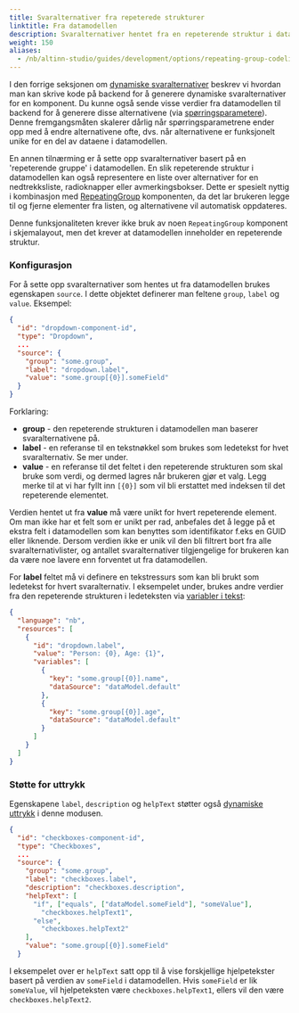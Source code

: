 ```yaml
---
title: Svaralternativer fra repeterede strukturer
linktitle: Fra datamodellen
description: Svaralternativer hentet fra en repeterende struktur i datamodellen
weight: 150
aliases:
  - /nb/altinn-studio/guides/development/options/repeating-group-codelists
---
```


I den forrige seksjonen om [dynamiske svaralternativer](../dynamic) beskrev vi hvordan man kan skrive kode på backend for å generere dynamiske svaralternativer for en komponent. Du kunne også sende visse verdier fra datamodellen til backend for å generere disse alternativene (via [spørringsparametere](../dynamic#spørringsparametere)). Denne fremgangsmåten skalerer dårlig når spørringsparametrene ender opp med å endre alternativene ofte, dvs. når alternativene er funksjonelt unike for en del av dataene i datamodellen.

En annen tilnærming er å sette opp svaralternativer basert på en 'repeterende gruppe' i datamodellen. En slik repeterende struktur i datamodellen kan også representere en liste over alternativer for en nedtrekksliste, radioknapper eller avmerkingsbokser. Dette er spesielt nyttig i kombinasjon med [RepeatingGroup](../../../../../reference/ux/fields/grouping/repeating) komponenten, da det lar brukeren legge til og fjerne elementer fra listen, og alternativene vil automatisk oppdateres.

Denne funksjonaliteten krever ikke bruk av noen `RepeatingGroup` komponent i skjemalayout, men det krever at datamodellen inneholder en repeterende struktur.

### Konfigurasjon

For å sette opp svaralternativer som hentes ut fra datamodellen brukes egenskapen `source`.
I dette objektet definerer man feltene `group`, `label` og `value`. Eksempel:

```json {hl_lines=["5-9"]}
{
  "id": "dropdown-component-id",
  "type": "Dropdown",
  ...
  "source": {
    "group": "some.group",
    "label": "dropdown.label",
    "value": "some.group[{0}].someField"
  }
}
```

Forklaring:

- **group** - den repeterende strukturen i datamodellen man baserer svaralternativene på.
- **label** - en referanse til en tekstnøkkel som brukes som ledetekst for hvet svaralternativ. Se mer under.
- **value** - en referanse til det feltet i den repeterende strukturen som skal bruke som verdi, og dermed lagres når brukeren gjør et valg. Legg merke til at vi har fyllt inn `[{0}]` som vil bli erstattet med indeksen til det repeterende elementet.


Verdien hentet ut fra **value** må være unikt for hvert repeterende element. Om man ikke har et felt som er unikt per rad, anbefales det å legge på et ekstra felt i datamodellen som kan benyttes som identifikator f.eks en GUID eller liknende. Dersom verdien ikke er unik vil den bli filtrert bort fra alle svaralternativlister, og antallet svaralternativer tilgjengelige for brukeren kan da være noe lavere enn forventet ut fra datamodellen.

For **label** feltet må vi definere en tekstressurs som kan bli brukt som ledetekst for hvert svaralternativ.
I eksempelet under, brukes andre verdier fra den repeterende strukturen i ledeteksten via [variabler i tekst](/nb/altinn-studio/reference/ux/texts):

```json
{
  "language": "nb",
  "resources": [
    {
      "id": "dropdown.label",
      "value": "Person: {0}, Age: {1}",
      "variables": [
        {
          "key": "some.group[{0}].name",
          "dataSource": "dataModel.default"
        },
        {
          "key": "some.group[{0}].age",
          "dataSource": "dataModel.default"
        }
      ]
    }
  ]
}
```

### Støtte for uttrykk

Egenskapene `label`, `description` og `helpText` støtter også [dynamiske uttrykk](../../../dynamics) i denne modusen.

```json {hl_lines=["9-14"]}
{
  "id": "checkboxes-component-id",
  "type": "Checkboxes",
  ...
  "source": {
    "group": "some.group",
    "label": "checkboxes.label",
    "description": "checkboxes.description",
    "helpText": [
      "if", ["equals", ["dataModel.someField"], "someValue"],
        "checkboxes.helpText1",
      "else",
        "checkboxes.helpText2"
    ],
    "value": "some.group[{0}].someField"
  }
```

I eksempelet over er `helpText` satt opp til å vise forskjellige hjelpetekster basert på verdien av `someField` i datamodellen.
Hvis `someField` er lik `someValue`, vil hjelpeteksten være `checkboxes.helpText1`, ellers vil den være `checkboxes.helpText2`.
